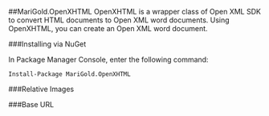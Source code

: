 ##MariGold.OpenXHTML
OpenXHTML is a wrapper class of Open XML SDK to convert HTML documents to Open XML word documents. Using OpenXHTML, you can create an Open XML word document.

###Installing via NuGet

In Package Manager Console, enter the following command:
```
Install-Package MariGold.OpenXHTML
```

###Relative Images

###Base URL

